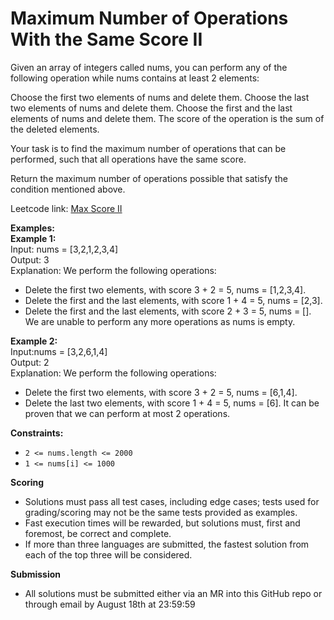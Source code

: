# Maximum Number of Operations With the Same Score II
Given an array of integers called nums, you can perform any of the following operation while nums contains at least 2 elements:

Choose the first two elements of nums and delete them.
Choose the last two elements of nums and delete them.
Choose the first and the last elements of nums and delete them.
The score of the operation is the sum of the deleted elements.

Your task is to find the maximum number of operations that can be performed, such that all operations have the same score.

Return the maximum number of operations possible that satisfy the condition mentioned above.

Leetcode link: [Max Score II](https://leetcode.com/problems/maximum-number-of-operations-with-the-same-score-ii/description/)
 
**Examples:**</br>
**Example 1:**</br>
Input: nums = [3,2,1,2,3,4]</br>
Output: 3</br>
Explanation: We perform the following operations:
- Delete the first two elements, with score 3 + 2 = 5, nums = [1,2,3,4].
- Delete the first and the last elements, with score 1 + 4 = 5, nums = [2,3].
- Delete the first and the last elements, with score 2 + 3 = 5, nums = [].
We are unable to perform any more operations as nums is empty.

**Example 2:**</br>
Input:nums = [3,2,6,1,4]</br>
Output: 2</br>
Explanation: We perform the following operations:
- Delete the first two elements, with score 3 + 2 = 5, nums = [6,1,4].
- Delete the last two elements, with score 1 + 4 = 5, nums = [6].
It can be proven that we can perform at most 2 operations.</br>

**Constraints:**</br>
- ```2 <= nums.length <= 2000```
- ```1 <= nums[i] <= 1000```
 

**Scoring**</br>
- Solutions must pass all test cases, including edge cases; tests used for grading/scoring may not be the same tests provided as examples.
- Fast execution times will be rewarded, but solutions must, first and foremost, be correct and complete.
- If more than three languages are submitted, the fastest solution from each of the top three will be considered.

**Submission**
- All solutions must be submitted either via an MR into this GitHub repo or through email by August 18th at 23:59:59


